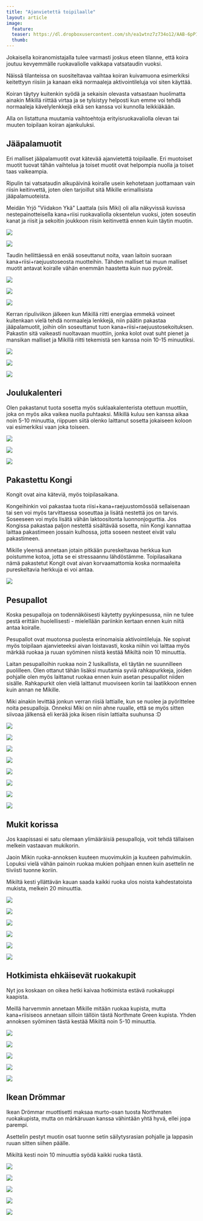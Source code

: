 ```yaml
---
title: "Ajanvietettä toipilaalle"
layout: article
image:
  feature:
  teaser: https://dl.dropboxusercontent.com/sh/ea1wtnz7z734o12/AAB-6pP1HfXaMVsrHW8Pbimsa/aktivointi/ajanvietetta-toipilaalle/DS37405-245px.jpg
  thumb:
---
```


Jokaisella koiranomistajalla tulee varmasti joskus eteen tilanne, että koira joutuu kevyemmälle ruokavaliolle vaikkapa vatsataudin vuoksi.

Näissä tilanteissa on suositeltavaa vaihtaa koiran kuivamuona esimerkiksi keitettyyn riisiin ja kanaan eikä normaaleja aktivointileluja voi siten käyttää.

Koiran täytyy kuitenkin syödä ja sekaisin olevasta vatsastaan huolimatta ainakin Mikillä riittää virtaa ja se tylsistyy helposti kun emme voi tehdä normaaleja kävelylenkkejä eikä sen kanssa voi kunnolla leikkiäkään.

Alla on listattuna muutamia vaihtoehtoja erityisruokavaliolla olevan tai muuten toipilaan koiran ajankuluksi.

## Jääpalamuotit

Eri malliset jääpalamuotit ovat kätevää ajanvietettä toipilaalle. Eri muotoiset muotit tuovat tähän vaihtelua ja toiset muotit ovat helpompia nuolla ja toiset taas vaikeampia.

Ripulin tai vatsataudin alkupäivinä koiralle usein kehotetaan juottamaan vain riisin keitinvettä, joten olen tarjoillut sitä Mikille erimallisista jääpalamuoteista.

Meidän Yrjö "Viidakon Ykä" Laattala (siis Miki) oli alla näkyvissä kuvissa nestepainotteisella kana+riisi ruokavaliolla oksentelun vuoksi, joten soseutin kanat ja riisit ja sekoitin joukkoon riisin keitinvettä ennen kuin täytin muotin.

[![](https://dl.dropboxusercontent.com/sh/ea1wtnz7z734o12/AABNiPAhL-7dVQYk68F6f-6Ma/aktivointi/ajanvietetta-toipilaalle/IMG_20151213_183733-800px.jpg)](https://dl.dropboxusercontent.com/sh/ea1wtnz7z734o12/AAD775tcs2Ieb480Et8QuxrDa/aktivointi/ajanvietetta-toipilaalle/IMG_20151213_183733.jpg)

[![](https://dl.dropboxusercontent.com/sh/ea1wtnz7z734o12/AADyjqggmccKNqjafD8pIQ_8a/aktivointi/ajanvietetta-toipilaalle/IMG_20151213_183756-800px.jpg)](https://dl.dropboxusercontent.com/sh/ea1wtnz7z734o12/AAB7rPifxACH-W6WB1oCq6iUa/aktivointi/ajanvietetta-toipilaalle/IMG_20151213_183756.jpg)

Taudin hellittäessä en enää soseuttanut noita, vaan laitoin suoraan kana+riisi+raejuustoseosta muotteihin. Tähden malliset tai muun malliset muotit antavat koiralle vähän enemmän haastetta kuin nuo pyöreät.

[![](https://dl.dropboxusercontent.com/sh/ea1wtnz7z734o12/AACtWoeP2ZurQp8LUbT0kc5ia/aktivointi/ajanvietetta-toipilaalle/DS10526-800px.jpg)](https://dl.dropboxusercontent.com/sh/ea1wtnz7z734o12/AADBGN6VM2MQGE-ydDj8q8H1a/aktivointi/ajanvietetta-toipilaalle/DS10526.jpg)

[![](https://dl.dropboxusercontent.com/sh/ea1wtnz7z734o12/AADqiKl6FhFKCNczyNL3Mk39a/aktivointi/ajanvietetta-toipilaalle/DS10540-800px.jpg)](https://dl.dropboxusercontent.com/sh/ea1wtnz7z734o12/AABzlfrNvqOxEMjhILhnwEvia/aktivointi/ajanvietetta-toipilaalle/DS10540.jpg)

[![](https://dl.dropboxusercontent.com/sh/ea1wtnz7z734o12/AADd_qsIahOSbVuvlMG-_Xfia/aktivointi/ajanvietetta-toipilaalle/DS10565-800px.jpg)](https://dl.dropboxusercontent.com/sh/ea1wtnz7z734o12/AAAj_78qc9MEFBpoeoZlkBKLa/aktivointi/ajanvietetta-toipilaalle/DS10565.jpg)

Kerran ripuliviikon jälkeen kun Mikillä riitti energiaa emmekä voineet kuitenkaan vielä tehdä normaaleja lenkkejä, niin päätin pakastaa jääpalamuotit, joihin olin soseuttanut tuon kana+riisi+raejuustosekoituksen. Pakastin sitä vaikeasti nuoltavaan muottiin, jonka kolot ovat suht pienet ja mansikan malliset ja Mikillä riitti tekemistä sen kanssa noin 10-15 minuutiksi.

[![](https://dl.dropboxusercontent.com/sh/ea1wtnz7z734o12/AAAVRFIup5GpBOcM1RxP4oUqa/aktivointi/ajanvietetta-toipilaalle/DS37158-800px.jpg)](https://dl.dropboxusercontent.com/sh/ea1wtnz7z734o12/AADmiPQD1kXR7sTkljSy2jdra/aktivointi/ajanvietetta-toipilaalle/DS37158.jpg)

[![](https://dl.dropboxusercontent.com/sh/ea1wtnz7z734o12/AACNv_icDINBKmHcO1N_xCg3a/aktivointi/ajanvietetta-toipilaalle/DS37166-800px.jpg)](https://dl.dropboxusercontent.com/sh/ea1wtnz7z734o12/AADeH-M7DXXMQHcRiJioAQYca/aktivointi/ajanvietetta-toipilaalle/DS37166.jpg)

[![](https://dl.dropboxusercontent.com/sh/ea1wtnz7z734o12/AAByA9RnCKjEOlrcOaKCw_nta/aktivointi/ajanvietetta-toipilaalle/DS37187-800px.jpg)](https://dl.dropboxusercontent.com/sh/ea1wtnz7z734o12/AABHipO11NXPfMt__OGeoqNga/aktivointi/ajanvietetta-toipilaalle/DS37187.jpg)

## Joulukalenteri

Olen pakastanut tuota sosetta myös suklaakalenterista otettuun muottiin, joka on myös aika vaikea nuolla puhtaaksi. Mikillä kuluu sen kanssa aikaa noin 5-10 minuuttia, riippuen siitä olenko laittanut sosetta jokaiseen koloon vai esimerkiksi vaan joka toiseen.

[![](https://dl.dropboxusercontent.com/sh/ea1wtnz7z734o12/AADehdSQG3wLABn9Z_7_8vyda/aktivointi/ajanvietetta-toipilaalle/DS37106-800px.jpg)](https://dl.dropboxusercontent.com/sh/ea1wtnz7z734o12/AAC0lvyjEonfA3nRVqrtzxvQa/aktivointi/ajanvietetta-toipilaalle/DS37106.jpg)

[![](https://dl.dropboxusercontent.com/sh/ea1wtnz7z734o12/AAADeuVQWxEWfl6W3SXtvibWa/aktivointi/ajanvietetta-toipilaalle/DS37110-800px.jpg)](https://dl.dropboxusercontent.com/sh/ea1wtnz7z734o12/AADP3IlCbZ1gztNklp2SPekua/aktivointi/ajanvietetta-toipilaalle/DS37110.jpg)

[![](https://dl.dropboxusercontent.com/sh/ea1wtnz7z734o12/AADBmFPkXvM4E7sffislltQua/aktivointi/ajanvietetta-toipilaalle/DS37140-800px.jpg)](https://dl.dropboxusercontent.com/sh/ea1wtnz7z734o12/AAAbvEE6rjBb0iKauGkPEB2Va/aktivointi/ajanvietetta-toipilaalle/DS37140.jpg)

## Pakastettu Kongi

Kongit ovat aina käteviä, myös toipilasaikana.

Kongeihinkin voi pakastaa tuota riisi+kana+raejuustomössöä sellaisenaan tai sen voi myös tarvittaessa soseuttaa ja lisätä nestettä jos on tarvis. Soseeseen voi myös lisätä vähän laktoositonta luonnonjogurttia. Jos Kongissa pakastaa paljon nestettä sisältävää sosetta, niin Kongi kannattaa laittaa pakastimeen jossain kulhossa, jotta soseen nesteet eivät valu pakastimeen.

Mikille yleensä annetaan jotain pitkään pureskeltavaa herkkua kun poistumme kotoa, jotta se ei stressaannu lähdöstämme. Toipilasaikana nämä pakastetut Kongit ovat aivan korvaamattomia koska normaaleita pureskeltavia herkkuja ei voi antaa.

[![](https://dl.dropboxusercontent.com/sh/ea1wtnz7z734o12/AADyyO6r4MUHevIgmo-UMuUGa/aktivointi/ajanvietetta-toipilaalle/DS37157-800px.jpg)](https://dl.dropboxusercontent.com/sh/ea1wtnz7z734o12/AAAWFlw8Nip66x1QLgV4S5l8a/aktivointi/ajanvietetta-toipilaalle/DS37157.jpg)

## Pesupallot

Koska pesupalloja on todennäköisesti käytetty pyykinpesussa, niin ne tulee pestä erittäin huolellisesti - mielellään pariinkin kertaan ennen kuin niitä antaa koiralle.

Pesupallot ovat muotonsa puolesta erinomaisia aktivointileluja. Ne sopivat myös toipilaan ajanvieteeksi aivan loistavasti, koska niihin voi laittaa myös märkää ruokaa ja ruuan syöminen niistä kestää Mikiltä noin 10 minuuttia.

Laitan pesupalloihin ruokaa noin 2 lusikallista, eli täytän ne suunnilleen puolilleen. Olen ottanut tähän lisäksi muutamia syviä rahkapurkkeja, joiden pohjalle olen myös laittanut ruokaa ennen kuin asetan pesupallot niiden sisälle. Rahkapurkit olen vielä laittanut muoviseen koriin tai laatikkoon ennen kuin annan ne Mikille. 

Miki ainakin levittää jonkun verran riisiä lattialle, kun se nuolee ja pyörittelee noita pesupalloja. Onneksi Miki on niin ahne ruualle, että se myös sitten siivoaa jälkensä eli kerää joka ikisen riisin lattialta suuhunsa :D

[![](https://dl.dropboxusercontent.com/sh/ea1wtnz7z734o12/AADEt-3_bRIw8ivfaYQVuZQ2a/aktivointi/ajanvietetta-toipilaalle/DS37385-800px.jpg)](https://dl.dropboxusercontent.com/sh/ea1wtnz7z734o12/AABHqAcTk9Oiv0XKYh3RrtLba/aktivointi/ajanvietetta-toipilaalle/DS37385.jpg)

[![](https://dl.dropboxusercontent.com/sh/ea1wtnz7z734o12/AABReC5QgqfDKrhCWCDPnCwwa/aktivointi/ajanvietetta-toipilaalle/DS37405-800px.jpg)](https://dl.dropboxusercontent.com/sh/ea1wtnz7z734o12/AABvTosj0fCueo-upu0OenbLa/aktivointi/ajanvietetta-toipilaalle/DS37405.jpg)

[![](https://dl.dropboxusercontent.com/sh/ea1wtnz7z734o12/AAD8a3Ldt3la-szbdh_zNjQpa/aktivointi/ajanvietetta-toipilaalle/DS37440-800px.jpg)](https://dl.dropboxusercontent.com/sh/ea1wtnz7z734o12/AAAt7hNRNIf_ElQDIFBymCmFa/aktivointi/ajanvietetta-toipilaalle/DS37440.JPG)

[![](https://dl.dropboxusercontent.com/sh/ea1wtnz7z734o12/AAD88JxqrCg01vS9aUHOOaYla/aktivointi/ajanvietetta-toipilaalle/DS37475-800px.jpg)](https://dl.dropboxusercontent.com/sh/ea1wtnz7z734o12/AACAT3B2MnNrRMvMcm3QKb-Wa/aktivointi/ajanvietetta-toipilaalle/DS37475.jpg)

[![](https://dl.dropboxusercontent.com/sh/ea1wtnz7z734o12/AACn1yHL3rXkBuCP9DUxFN5na/aktivointi/ajanvietetta-toipilaalle/DS37481-800px.jpg)](https://dl.dropboxusercontent.com/sh/ea1wtnz7z734o12/AAA4zmix2IaAYBjHJ2-Nlfo7a/aktivointi/ajanvietetta-toipilaalle/DS37481.jpg)

[![](https://dl.dropboxusercontent.com/sh/ea1wtnz7z734o12/AACjRqmZ0Dzq5A-1SaN50EQLa/aktivointi/ajanvietetta-toipilaalle/DS37520-800px.jpg)](https://dl.dropboxusercontent.com/sh/ea1wtnz7z734o12/AAD-NJHtXUmqUnj9WYtbXnFia/aktivointi/ajanvietetta-toipilaalle/DS37520.jpg)

[![](https://dl.dropboxusercontent.com/sh/ea1wtnz7z734o12/AAAF8a9OahtMDbeoDtu6jYe1a/aktivointi/ajanvietetta-toipilaalle/DS37536-800px.jpg)](https://dl.dropboxusercontent.com/sh/ea1wtnz7z734o12/AAA0eMMRrf3847kmNAUtdV34a/aktivointi/ajanvietetta-toipilaalle/DS37536.jpg)

[![](https://dl.dropboxusercontent.com/sh/ea1wtnz7z734o12/AAB-HAaOchB_7twOLNq-I2Z4a/aktivointi/ajanvietetta-toipilaalle/DS37551-800px.jpg)](https://dl.dropboxusercontent.com/sh/ea1wtnz7z734o12/AABjN0qAtIPfGePtnLAl6-NZa/aktivointi/ajanvietetta-toipilaalle/DS37551.jpg)

## Mukit korissa

Jos kaapissasi ei satu olemaan ylimääräisiä pesupalloja, voit tehdä tällaisen melkein vastaavan mukikorin.

Jaoin Mikin ruoka-annoksen kuuteen muovimukiin ja kuuteen pahvimukiin. Lopuksi vielä vähän painoin ruokaa mukien pohjaan ennen kuin asettelin ne tiiviisti tuonne koriin.

Mikiltä kesti yllättävän kauan saada kaikki ruoka ulos noista kahdestatoista mukista, melkein 20 minuuttia.

[![](https://dl.dropboxusercontent.com/sh/ea1wtnz7z734o12/AAB2fUE0yqN0_on9G-1P9LA3a/aktivointi/ajanvietetta-toipilaalle/DS37613-800px.jpg)](https://dl.dropboxusercontent.com/sh/ea1wtnz7z734o12/AAA2IiqivQXvruv7lq2mqiAta/aktivointi/ajanvietetta-toipilaalle/DS37613.jpg)

[![](https://dl.dropboxusercontent.com/sh/ea1wtnz7z734o12/AADXoOLO60XQ7yKJpCQ64KBqa/aktivointi/ajanvietetta-toipilaalle/DS37623-800px.jpg)](https://dl.dropboxusercontent.com/sh/ea1wtnz7z734o12/AAC1S1H4zl97iOFpZrWOmlc7a/aktivointi/ajanvietetta-toipilaalle/DS37623.jpg)

[![](https://dl.dropboxusercontent.com/sh/ea1wtnz7z734o12/AADp6ugTy-mjv1pT0Ie42edVa/aktivointi/ajanvietetta-toipilaalle/DS37639-800px.jpg)](https://dl.dropboxusercontent.com/sh/ea1wtnz7z734o12/AADI2qAvk9kRXuKs_pcnIIS8a/aktivointi/ajanvietetta-toipilaalle/DS37639.jpg)

[![](https://dl.dropboxusercontent.com/sh/ea1wtnz7z734o12/AADDoUJzvPLxLnUx2KhWkqUpa/aktivointi/ajanvietetta-toipilaalle/DS37651-800px.jpg)](https://dl.dropboxusercontent.com/sh/ea1wtnz7z734o12/AABy-gKPKDuHawy4tS2yjzzea/aktivointi/ajanvietetta-toipilaalle/DS37651.jpg)

[![](https://dl.dropboxusercontent.com/sh/ea1wtnz7z734o12/AABljTJmilYP8XhakbBX9HFha/aktivointi/ajanvietetta-toipilaalle/DS37630-800px.jpg)](https://dl.dropboxusercontent.com/sh/ea1wtnz7z734o12/AABUb5T6HdIiymPVwj14e3Esa/aktivointi/ajanvietetta-toipilaalle/DS37630.jpg)

[![](https://dl.dropboxusercontent.com/sh/ea1wtnz7z734o12/AACNuQu6CjLlZyUghIFINsAXa/aktivointi/ajanvietetta-toipilaalle/DS37698-800px.jpg)](https://dl.dropboxusercontent.com/sh/ea1wtnz7z734o12/AADw5gVyrfd48_bgIcxHR86Ba/aktivointi/ajanvietetta-toipilaalle/DS37698.jpg)

## Hotkimista ehkäisevät ruokakupit

Nyt jos koskaan on oikea hetki kaivaa hotkimista estävä ruokakuppi kaapista.

Meillä harvemmin annetaan Mikille mitään ruokaa kupista, mutta kana+riisiseos annetaan silloin tällöin tästä Northmate Green kupista. Yhden annoksen syöminen tästä kestää Mikiltä noin 5-10 minuuttia.

[![](https://dl.dropboxusercontent.com/sh/ea1wtnz7z734o12/AACulLBzZCRfjKfE35cZwdKZa/aktivointilelut/muut/DS37557-800px.jpg)](https://dl.dropboxusercontent.com/sh/ea1wtnz7z734o12/AADXb_idLFoOXndaVj7HY_QXa/aktivointilelut/muut/DS37557.jpg)

[![](https://dl.dropboxusercontent.com/sh/ea1wtnz7z734o12/AACIgG2aAvjBrbA9c9bq6D6Ua/aktivointilelut/muut/DS37568-800px.jpg)](https://dl.dropboxusercontent.com/sh/ea1wtnz7z734o12/AADTt3yL2XxP9KIzSQYQjHpba/aktivointilelut/muut/DS37568.jpg)

[![](https://dl.dropboxusercontent.com/sh/ea1wtnz7z734o12/AADgaGOuJNW3POP1QoHoNiSOa/aktivointilelut/muut/DS37579-800px.jpg)](https://dl.dropboxusercontent.com/sh/ea1wtnz7z734o12/AACgYJNTJfoz2TqoJ01DpbFba/aktivointilelut/muut/DS37579.jpg)

[![](https://dl.dropboxusercontent.com/sh/ea1wtnz7z734o12/AACZjI0VfQ6KmXzlM9-_r2rCa/aktivointilelut/muut/DS37600-800px.jpg)](https://dl.dropboxusercontent.com/sh/ea1wtnz7z734o12/AAAwxeB6UQr-0nHtrb41fmbma/aktivointilelut/muut/DS37600.jpg)

[![](https://dl.dropboxusercontent.com/sh/ea1wtnz7z734o12/AABagYJQlrUU-yNRBZgBClrZa/aktivointilelut/muut/DS37606-800px.jpg)](https://dl.dropboxusercontent.com/sh/ea1wtnz7z734o12/AAD3mSK_E56s2ZSYB_Fhy1RIa/aktivointilelut/muut/DS37606.jpg)

## Ikean Drömmar

Ikean Drömmar muottisetti maksaa murto-osan tuosta Northmaten ruokakupista, mutta on märkäruuan kanssa vähintään yhtä hyvä, ellei jopa parempi.

Asettelin pestyt muotin osat tuonne setin säilytysrasian pohjalle ja lappasin ruuan sitten siihen päälle.

Mikiltä kesti noin 10 minuuttia syödä kaikki ruoka tästä.

[![](https://dl.dropboxusercontent.com/sh/ea1wtnz7z734o12/AACQimseF7ry9ajHJzZXTXWwa/aktivointi/ajanvietetta-toipilaalle/DS37739-800px.jpg)](https://dl.dropboxusercontent.com/sh/ea1wtnz7z734o12/AAAzJYUJNNARrcDxTwhJwGuma/aktivointi/ajanvietetta-toipilaalle/DS37739.jpg)

[![](https://dl.dropboxusercontent.com/sh/ea1wtnz7z734o12/AABw_3JKRGZyBMnfwZZOCbj3a/aktivointi/ajanvietetta-toipilaalle/DS37744-800px.jpg)](https://dl.dropboxusercontent.com/sh/ea1wtnz7z734o12/AACzwuI1ZerlPUNbWO-mtCbWa/aktivointi/ajanvietetta-toipilaalle/DS37744.jpg)

[![](https://dl.dropboxusercontent.com/sh/ea1wtnz7z734o12/AAAiJK11AZGqGIiJOQFAAszPa/aktivointi/ajanvietetta-toipilaalle/DS37785-800px.jpg)](https://dl.dropboxusercontent.com/sh/ea1wtnz7z734o12/AAAhqGv9D2hYqoGg4G8OgktNa/aktivointi/ajanvietetta-toipilaalle/DS37785.jpg)

[![](https://dl.dropboxusercontent.com/sh/ea1wtnz7z734o12/AAAzLDPnBEKeFOyTvAOzkPz8a/aktivointi/ajanvietetta-toipilaalle/DS37794-800px.jpg)](https://dl.dropboxusercontent.com/sh/ea1wtnz7z734o12/AAAyEiY35E1Sfj65u6b4ReyRa/aktivointi/ajanvietetta-toipilaalle/DS37794.jpg)

[![](https://dl.dropboxusercontent.com/sh/ea1wtnz7z734o12/AABhZ_C9Nl3ea5E6FYThCrcra/aktivointi/ajanvietetta-toipilaalle/DS37826-800px.jpg)](https://dl.dropboxusercontent.com/sh/ea1wtnz7z734o12/AADAfDbKFpqkyYF4bMEjuaC8a/aktivointi/ajanvietetta-toipilaalle/DS37826.jpg)

